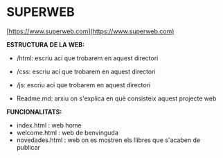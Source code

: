 # SUPERWEB

[https://www.superweb.com](https://www.superweb.com)

**ESTRUCTURA DE LA WEB:**

- /html: escriu ací que trobarem en aquest directori

- /css: escriu ací que trobarem en aquest directori

- /js: escriu ací que trobarem en aquest directori

- Readme.md: arxiu on s'explica en què consisteix aquest projecte web

**FUNCIONALITATS:**

- index.html : web home
- welcome.html : web de benvinguda
- novedades.html : web on es mostren els llibres que s'acaben de publicar
